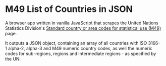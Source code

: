 # M49 List of Countries in JSON

A browser app written in vanilla JavaScript that scrapes the United Nations Statistics Division's [Standard country or area codes for statistical use (M49)](https://unstats.un.org/unsd/methodology/m49/) page.

It outputs a JSON object, containing an array of all countries with ISO 3166-1 alpha-2, alpha-3 and M49 numeric country codes, as well the numeric codes for sub-regions, regions and intermediate regions - as specified by the UN.